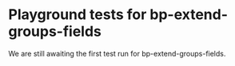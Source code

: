 # Playground tests for bp-extend-groups-fields
We are still awaiting the first test run for bp-extend-groups-fields.
